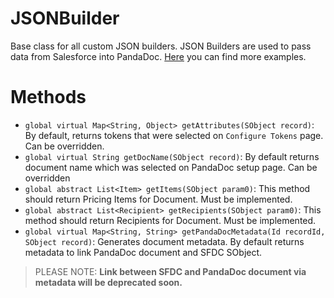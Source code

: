 # JSONBuilder

Base class for all custom JSON builders. JSON Builders are used to pass data from Salesforce into PandaDoc. [Here](../README.md#custom-json-builder-examples) you can find more examples.

# Methods
- `global virtual Map<String, Object> getAttributes(SObject record)`: By default, returns tokens that were selected on `Configure Tokens` page. Can be overridden.
- `global virtual String getDocName(SObject record)`: By default returns document name which was selected on PandaDoc setup page. Can be overridden
- `global abstract List<Item> getItems(SObject param0)`: This method should return Pricing Items for Document. Must be implemented.
- `global abstract List<Recipient> getRecipients(SObject param0)`: This method should return Recipients for Document. Must be implemented. 
- `global virtual Map<String, String> getPandaDocMetadata(Id recordId, SObject record)`: Generates document metadata. By default returns metadata to link PandaDoc document and SFDC SObject.
> PLEASE NOTE: **Link between SFDC and PandaDoc document via metadata will be deprecated soon.**
